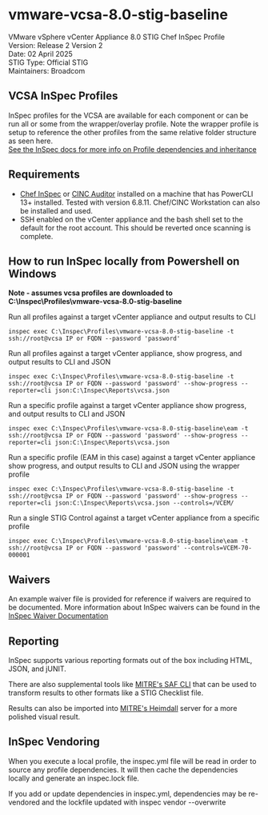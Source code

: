 # vmware-vcsa-8.0-stig-baseline
VMware vSphere vCenter Appliance 8.0 STIG Chef InSpec Profile  
Version: Release 2 Version 2  
Date: 02 April 2025  
STIG Type: Official STIG  
Maintainers: Broadcom  

## VCSA InSpec Profiles
InSpec profiles for the VCSA are available for each component or can be run all or some from the wrapper/overlay profile. Note the wrapper profile is setup to reference the other profiles from the same relative folder structure as seen here.  
[See the InSpec docs for more info on Profile dependencies and inheritance](https://www.inspec.io/docs/reference/profiles/)

## Requirements
- [Chef InSpec](https://downloads.chef.io/tools/inspec) or [CINC Auditor](https://cinc.sh/start/auditor/) installed on a machine that has PowerCLI 13+ installed. Tested with version 6.8.11. Chef/CINC Workstation can also be installed and used.  
- SSH enabled on the vCenter appliance and the bash shell set to the default for the root account. This should be reverted once scanning is complete.

## How to run InSpec locally from Powershell on Windows

**Note - assumes vcsa profiles are downloaded to C:\Inspec\Profiles\vmware-vcsa-8.0-stig-baseline**  

Run all profiles against a target vCenter appliance and output results to CLI
```
inspec exec C:\Inspec\Profiles\vmware-vcsa-8.0-stig-baseline -t ssh://root@vcsa IP or FQDN --password 'password'
```

Run all profiles against a target vCenter appliance, show progress, and output results to CLI and JSON
```
inspec exec C:\Inspec\Profiles\vmware-vcsa-8.0-stig-baseline -t ssh://root@vcsa IP or FQDN --password 'password' --show-progress --reporter=cli json:C:\Inspec\Reports\vcsa.json
```

Run a specific profile against a target vCenter appliance show progress, and output results to CLI and JSON
```
inspec exec C:\Inspec\Profiles\vmware-vcsa-8.0-stig-baseline\eam -t ssh://root@vcsa IP or FQDN --password 'password' --show-progress --reporter=cli json:C:\Inspec\Reports\vcsa.json
```

Run a specific profile (EAM in this case) against a target vCenter appliance show progress, and output results to CLI and JSON using the wrapper profile
```
inspec exec C:\Inspec\Profiles\vmware-vcsa-8.0-stig-baseline -t ssh://root@vcsa IP or FQDN --password 'password' --show-progress --reporter=cli json:C:\Inspec\Reports\vcsa.json --controls=/VCEM/
```

Run a single STIG Control against a target vCenter appliance from a specific profile
```
inspec exec C:\Inspec\Profiles\vmware-vcsa-8.0-stig-baseline\eam -t ssh://root@vcsa IP or FQDN --password 'password' --controls=VCEM-70-000001
```

## Waivers
An example waiver file is provided for reference if waivers are required to be documented. More information about InSpec waivers can be found in the [InSpec Waiver Documentation](https://docs.chef.io/inspec/waivers/)  

## Reporting
InSpec supports various reporting formats out of the box including HTML, JSON, and jUNIT.  

There are also supplemental tools like [MITRE's SAF CLI](https://github.com/mitre/saf) that can be used to transform results to other formats like a STIG Checklist file.  

Results can also be imported into [MITRE's Heimdall](https://github.com/mitre/heimdall2) server for a more polished visual result.

## InSpec Vendoring

When you execute a local profile, the inspec.yml file will be read in order to source any profile dependencies. It will then cache the dependencies locally and generate an inspec.lock file.

If you add or update dependencies in inspec.yml, dependencies may be re-vendored and the lockfile updated with inspec vendor --overwrite

